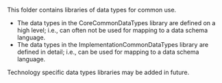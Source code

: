 This folder contains libraries of data types for common use.
- The data types in the CoreCommonDataTypes library are defined on a high level; i.e., can often not be used for mapping to a data schema language.
- The data types in the ImplementationCommonDataTypes library are defined in detail; i.e., can be used for mapping to a data schema language.

Technology specific data types libraries may be added in future.
